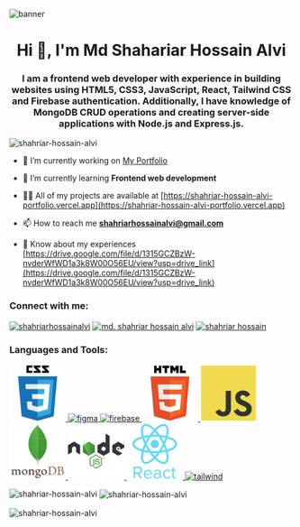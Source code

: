 ![banner](https://github.com/Shahriar-Hossain-Alvi/Shahriar-Hossain-Alvi/assets/95173268/b6c20926-b6d2-40f7-99f6-443eadd868cb)

<h1 align="center">Hi 👋, I'm Md Shahariar Hossain Alvi</h1>
<h3 align="center">I am a frontend web developer with experience in building websites using HTML5, CSS3, JavaScript, React, Tailwind CSS and Firebase authentication. Additionally, I have knowledge of MongoDB CRUD operations and creating server-side applications with Node.js and Express.js.</h3>

<p align="left"> <img src="https://komarev.com/ghpvc/?username=shahriar-hossain-alvi&label=Profile%20views&color=0e75b6&style=flat" alt="shahriar-hossain-alvi" /> </p>

- 🔭 I’m currently working on [My Portfolio](https://shahriar-hossain-alvi-portfolio.vercel.app)

- 🌱 I’m currently learning **Frontend web development**

- 👨‍💻 All of my projects are available at [https://shahriar-hossain-alvi-portfolio.vercel.app](https://shahriar-hossain-alvi-portfolio.vercel.app)

- 📫 How to reach me **shahriarhossainalvi@gmail.com**

- 📄 Know about my experiences [https://drive.google.com/file/d/1315GCZBzW-nvderWfWD1a3k8W00O56EU/view?usp=drive_link](https://drive.google.com/file/d/1315GCZBzW-nvderWfWD1a3k8W00O56EU/view?usp=drive_link)

<h3 align="left">Connect with me:</h3>
<p align="left">
<a href="https://dev.to/shahriarhossainalvi" target="blank"><img align="center" src="https://raw.githubusercontent.com/rahuldkjain/github-profile-readme-generator/master/src/images/icons/Social/devto.svg" alt="shahriarhossainalvi" height="100" width="100" /></a>
<a href="https://linkedin.com/in/md-shahriar-hossain-alvi" target="blank"><img align="center" src="https://raw.githubusercontent.com/rahuldkjain/github-profile-readme-generator/master/src/images/icons/Social/linked-in-alt.svg" alt="md. shahriar hossain alvi" height="100" width="100" /></a>
<a href="https://www.facebook.com/profile.php?id=100011356335262" target="blank"><img align="center" src="https://raw.githubusercontent.com/rahuldkjain/github-profile-readme-generator/master/src/images/icons/Social/facebook.svg" alt="shahriar hossain" height="100" width="100" /></a>
</p>

<h3 align="left">Languages and Tools:</h3>
<p align="left"> <a href="https://www.w3schools.com/css/" target="_blank" rel="noreferrer"> <img src="https://raw.githubusercontent.com/devicons/devicon/master/icons/css3/css3-original-wordmark.svg" alt="css3" width="100" height="100"/> </a> <a href="https://www.figma.com/" target="_blank" rel="noreferrer"> <img src="https://www.vectorlogo.zone/logos/figma/figma-icon.svg" alt="figma" width="100" height="100"/> </a> <a href="https://firebase.google.com/" target="_blank" rel="noreferrer"> <img src="https://www.vectorlogo.zone/logos/firebase/firebase-icon.svg" alt="firebase" width="100" height="100"/> </a> <a href="https://www.w3.org/html/" target="_blank" rel="noreferrer"> <img src="https://raw.githubusercontent.com/devicons/devicon/master/icons/html5/html5-original-wordmark.svg" alt="html5" width="100" height="100"/> </a> <a href="https://developer.mozilla.org/en-US/docs/Web/JavaScript" target="_blank" rel="noreferrer"> <img src="https://raw.githubusercontent.com/devicons/devicon/master/icons/javascript/javascript-original.svg" alt="javascript" width="100" height="100"/> </a> <a href="https://www.mongodb.com/" target="_blank" rel="noreferrer"> <img src="https://raw.githubusercontent.com/devicons/devicon/master/icons/mongodb/mongodb-original-wordmark.svg" alt="mongodb" width="100" height="100"/> </a> <a href="https://nodejs.org" target="_blank" rel="noreferrer"> <img src="https://raw.githubusercontent.com/devicons/devicon/master/icons/nodejs/nodejs-original-wordmark.svg" alt="nodejs" width="100" height="100"/> </a> <a href="https://reactjs.org/" target="_blank" rel="noreferrer"> <img src="https://raw.githubusercontent.com/devicons/devicon/master/icons/react/react-original-wordmark.svg" alt="react" width="100" height="100"/> </a> <a href="https://tailwindcss.com/" target="_blank" rel="noreferrer"> <img src="https://www.vectorlogo.zone/logos/tailwindcss/tailwindcss-icon.svg" alt="tailwind" width="100" height="100"/> </a> </p>


<p><img align="left" src="https://github-readme-stats.vercel.app/api/top-langs?username=shahriar-hossain-alvi&show_icons=true&locale=en&layout=compact" alt="shahriar-hossain-alvi" /></p>

<p>&nbsp;<img align="center" src="https://github-readme-stats.vercel.app/api?username=shahriar-hossain-alvi&show_icons=true&locale=en" alt="shahriar-hossain-alvi" /></p>

<p><img align="center" src="https://github-readme-streak-stats.herokuapp.com/?user=shahriar-hossain-alvi&" alt="shahriar-hossain-alvi" /></p>
